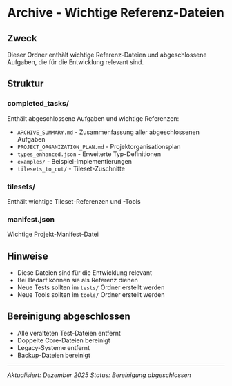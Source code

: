 # Archive - Wichtige Referenz-Dateien

## Zweck
Dieser Ordner enthält wichtige Referenz-Dateien und abgeschlossene Aufgaben, die für die Entwicklung relevant sind.

## Struktur

### completed_tasks/
Enthält abgeschlossene Aufgaben und wichtige Referenzen:
- `ARCHIVE_SUMMARY.md` - Zusammenfassung aller abgeschlossenen Aufgaben
- `PROJECT_ORGANIZATION_PLAN.md` - Projektorganisationsplan
- `types_enhanced.json` - Erweiterte Typ-Definitionen
- `examples/` - Beispiel-Implementierungen
- `tilesets_to_cut/` - Tileset-Zuschnitte

### tilesets/
Enthält wichtige Tileset-Referenzen und -Tools

### manifest.json
Wichtige Projekt-Manifest-Datei

## Hinweise
- Diese Dateien sind für die Entwicklung relevant
- Bei Bedarf können sie als Referenz dienen
- Neue Tests sollten im `tests/` Ordner erstellt werden
- Neue Tools sollten im `tools/` Ordner erstellt werden

## Bereinigung abgeschlossen
- Alle veralteten Test-Dateien entfernt
- Doppelte Core-Dateien bereinigt
- Legacy-Systeme entfernt
- Backup-Dateien bereinigt

---
*Aktualisiert: Dezember 2025*
*Status: Bereinigung abgeschlossen*